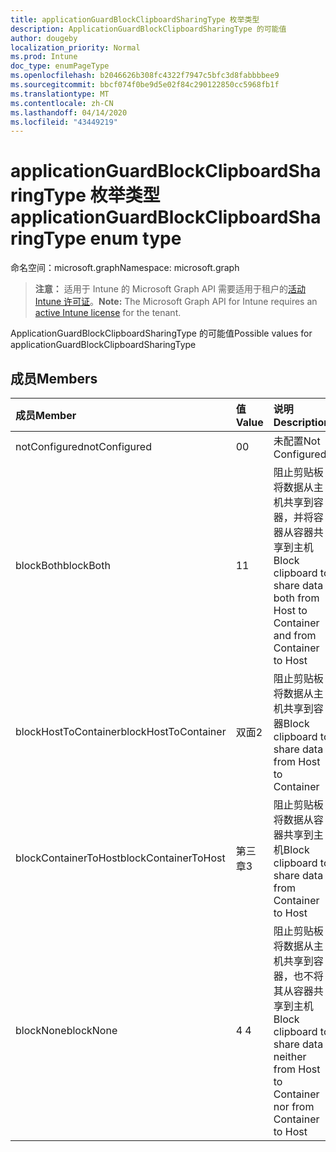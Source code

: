 ```yaml
---
title: applicationGuardBlockClipboardSharingType 枚举类型
description: ApplicationGuardBlockClipboardSharingType 的可能值
author: dougeby
localization_priority: Normal
ms.prod: Intune
doc_type: enumPageType
ms.openlocfilehash: b2046626b308fc4322f7947c5bfc3d8fabbbbee9
ms.sourcegitcommit: bbcf074f0be9d5e02f84c290122850cc5968fb1f
ms.translationtype: MT
ms.contentlocale: zh-CN
ms.lasthandoff: 04/14/2020
ms.locfileid: "43449219"
---
```

# <a name="applicationguardblockclipboardsharingtype-enum-type"></a><span data-ttu-id="5bdaf-103">applicationGuardBlockClipboardSharingType 枚举类型</span><span class="sxs-lookup"><span data-stu-id="5bdaf-103">applicationGuardBlockClipboardSharingType enum type</span></span>

<span data-ttu-id="5bdaf-104">命名空间：microsoft.graph</span><span class="sxs-lookup"><span data-stu-id="5bdaf-104">Namespace: microsoft.graph</span></span>

> <span data-ttu-id="5bdaf-105">**注意：** 适用于 Intune 的 Microsoft Graph API 需要适用于租户的[活动 Intune 许可证](https://go.microsoft.com/fwlink/?linkid=839381)。</span><span class="sxs-lookup"><span data-stu-id="5bdaf-105">**Note:** The Microsoft Graph API for Intune requires an [active Intune license](https://go.microsoft.com/fwlink/?linkid=839381) for the tenant.</span></span>

<span data-ttu-id="5bdaf-106">ApplicationGuardBlockClipboardSharingType 的可能值</span><span class="sxs-lookup"><span data-stu-id="5bdaf-106">Possible values for applicationGuardBlockClipboardSharingType</span></span>

## <a name="members"></a><span data-ttu-id="5bdaf-107">成员</span><span class="sxs-lookup"><span data-stu-id="5bdaf-107">Members</span></span>
|<span data-ttu-id="5bdaf-108">成员</span><span class="sxs-lookup"><span data-stu-id="5bdaf-108">Member</span></span>|<span data-ttu-id="5bdaf-109">值</span><span class="sxs-lookup"><span data-stu-id="5bdaf-109">Value</span></span>|<span data-ttu-id="5bdaf-110">说明</span><span class="sxs-lookup"><span data-stu-id="5bdaf-110">Description</span></span>|
|:---|:---|:---|
|<span data-ttu-id="5bdaf-111">notConfigured</span><span class="sxs-lookup"><span data-stu-id="5bdaf-111">notConfigured</span></span>|<span data-ttu-id="5bdaf-112">0</span><span class="sxs-lookup"><span data-stu-id="5bdaf-112">0</span></span>|<span data-ttu-id="5bdaf-113">未配置</span><span class="sxs-lookup"><span data-stu-id="5bdaf-113">Not Configured</span></span>|
|<span data-ttu-id="5bdaf-114">blockBoth</span><span class="sxs-lookup"><span data-stu-id="5bdaf-114">blockBoth</span></span>|<span data-ttu-id="5bdaf-115">1</span><span class="sxs-lookup"><span data-stu-id="5bdaf-115">1</span></span>|<span data-ttu-id="5bdaf-116">阻止剪贴板将数据从主机共享到容器，并将容器从容器共享到主机</span><span class="sxs-lookup"><span data-stu-id="5bdaf-116">Block clipboard to share data both from Host to Container and from Container to Host</span></span>|
|<span data-ttu-id="5bdaf-117">blockHostToContainer</span><span class="sxs-lookup"><span data-stu-id="5bdaf-117">blockHostToContainer</span></span>|<span data-ttu-id="5bdaf-118">双面</span><span class="sxs-lookup"><span data-stu-id="5bdaf-118">2</span></span>|<span data-ttu-id="5bdaf-119">阻止剪贴板将数据从主机共享到容器</span><span class="sxs-lookup"><span data-stu-id="5bdaf-119">Block clipboard to share data from Host to Container</span></span>|
|<span data-ttu-id="5bdaf-120">blockContainerToHost</span><span class="sxs-lookup"><span data-stu-id="5bdaf-120">blockContainerToHost</span></span>|<span data-ttu-id="5bdaf-121">第三章</span><span class="sxs-lookup"><span data-stu-id="5bdaf-121">3</span></span>|<span data-ttu-id="5bdaf-122">阻止剪贴板将数据从容器共享到主机</span><span class="sxs-lookup"><span data-stu-id="5bdaf-122">Block clipboard to share data from Container to Host</span></span>|
|<span data-ttu-id="5bdaf-123">blockNone</span><span class="sxs-lookup"><span data-stu-id="5bdaf-123">blockNone</span></span>|<span data-ttu-id="5bdaf-124">4 </span><span class="sxs-lookup"><span data-stu-id="5bdaf-124">4</span></span>|<span data-ttu-id="5bdaf-125">阻止剪贴板将数据从主机共享到容器，也不将其从容器共享到主机</span><span class="sxs-lookup"><span data-stu-id="5bdaf-125">Block clipboard to share data neither from Host to Container nor from Container to Host</span></span>|







